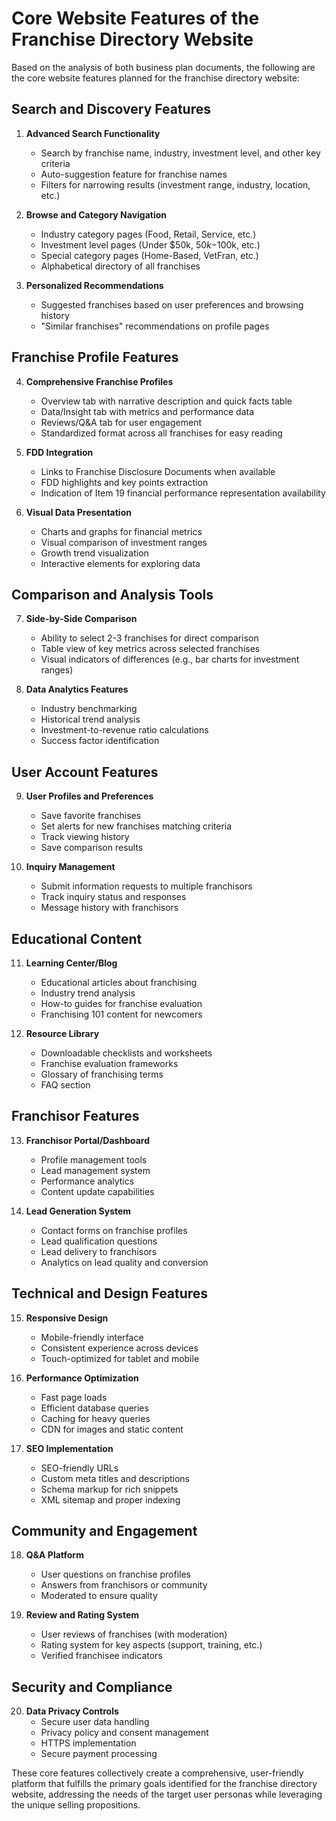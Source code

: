 # Core Website Features of the Franchise Directory Website

Based on the analysis of both business plan documents, the following are the core website features planned for the franchise directory website:

## Search and Discovery Features

1. **Advanced Search Functionality**
   - Search by franchise name, industry, investment level, and other key criteria
   - Auto-suggestion feature for franchise names
   - Filters for narrowing results (investment range, industry, location, etc.)

2. **Browse and Category Navigation**
   - Industry category pages (Food, Retail, Service, etc.)
   - Investment level pages (Under $50k, $50k-$100k, etc.)
   - Special category pages (Home-Based, VetFran, etc.)
   - Alphabetical directory of all franchises

3. **Personalized Recommendations**
   - Suggested franchises based on user preferences and browsing history
   - "Similar franchises" recommendations on profile pages

## Franchise Profile Features

4. **Comprehensive Franchise Profiles**
   - Overview tab with narrative description and quick facts table
   - Data/Insight tab with metrics and performance data
   - Reviews/Q&A tab for user engagement
   - Standardized format across all franchises for easy reading

5. **FDD Integration**
   - Links to Franchise Disclosure Documents when available
   - FDD highlights and key points extraction
   - Indication of Item 19 financial performance representation availability

6. **Visual Data Presentation**
   - Charts and graphs for financial metrics
   - Visual comparison of investment ranges
   - Growth trend visualization
   - Interactive elements for exploring data

## Comparison and Analysis Tools

7. **Side-by-Side Comparison**
   - Ability to select 2-3 franchises for direct comparison
   - Table view of key metrics across selected franchises
   - Visual indicators of differences (e.g., bar charts for investment ranges)

8. **Data Analytics Features**
   - Industry benchmarking
   - Historical trend analysis
   - Investment-to-revenue ratio calculations
   - Success factor identification

## User Account Features

9. **User Profiles and Preferences**
   - Save favorite franchises
   - Set alerts for new franchises matching criteria
   - Track viewing history
   - Save comparison results

10. **Inquiry Management**
    - Submit information requests to multiple franchisors
    - Track inquiry status and responses
    - Message history with franchisors

## Educational Content

11. **Learning Center/Blog**
    - Educational articles about franchising
    - Industry trend analysis
    - How-to guides for franchise evaluation
    - Franchising 101 content for newcomers

12. **Resource Library**
    - Downloadable checklists and worksheets
    - Franchise evaluation frameworks
    - Glossary of franchising terms
    - FAQ section

## Franchisor Features

13. **Franchisor Portal/Dashboard**
    - Profile management tools
    - Lead management system
    - Performance analytics
    - Content update capabilities

14. **Lead Generation System**
    - Contact forms on franchise profiles
    - Lead qualification questions
    - Lead delivery to franchisors
    - Analytics on lead quality and conversion

## Technical and Design Features

15. **Responsive Design**
    - Mobile-friendly interface
    - Consistent experience across devices
    - Touch-optimized for tablet and mobile

16. **Performance Optimization**
    - Fast page loads
    - Efficient database queries
    - Caching for heavy queries
    - CDN for images and static content

17. **SEO Implementation**
    - SEO-friendly URLs
    - Custom meta titles and descriptions
    - Schema markup for rich snippets
    - XML sitemap and proper indexing

## Community and Engagement

18. **Q&A Platform**
    - User questions on franchise profiles
    - Answers from franchisors or community
    - Moderated to ensure quality

19. **Review and Rating System**
    - User reviews of franchises (with moderation)
    - Rating system for key aspects (support, training, etc.)
    - Verified franchisee indicators

## Security and Compliance

20. **Data Privacy Controls**
    - Secure user data handling
    - Privacy policy and consent management
    - HTTPS implementation
    - Secure payment processing

These core features collectively create a comprehensive, user-friendly platform that fulfills the primary goals identified for the franchise directory website, addressing the needs of the target user personas while leveraging the unique selling propositions.
